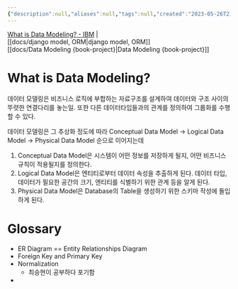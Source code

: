 ```yaml
---
{"description":null,"aliases":null,"tags":null,"created":"2023-05-26T21:30:57","updated":"2023-07-15T21:30:20","title":"DB 랑 백엔드가 어떻게 상호작용하는지 느낌 이해하기 -- data modeling","dg-publish":true,"permalink":"/docs/DB 랑 백엔드가 어떻게 상호작용하는지 느낌 이해하기 -- data modeling/","dgPassFrontmatter":true}
---
```


[What is Data Modeling? - IBM](https://www.ibm.com/topics/data-modeling) |  
[[docs/django model, ORM\|django model, ORM]]  
[[docs/Data Modeling {book-project}\|Data Modeling {book-project}]]

# What is Data Modeling?

데이터 모델링은 비즈니스 로직에 부합하는 자료구조를 설계하여 데이터와 구조 사이의 뚜렷한 연결다리를 놓는일. 또한 다른 데이터타입들과의 관계를 정의하여 그룹화를 수행할 수 있다.

데이터 모델링은 그 추상화 정도에 따라 Conceptual Data Model -> Logical Data Model -> Physical Data Model 순으로 이어지는데

1. Conceptual Data Model은 시스템이 어떤 정보를 저장하게 될지, 어떤 비즈니스 규칙이 적용될지를 정의한다.
2. Logical Data Model은 엔티티로부터 데이터 속성을 추출하게 된다. 데이터 타입, 데이터가 필요한 공간의 크기, 엔티티를 식별하기 위한 관계 등을 알게 된다.
3. Physical Data Model은 Database의 Table을 생성하기 위한 스키마 작성에 돌입하게 된다.

# Glossary

- ER Diagram == Entity Relationships Diagram
- Foreign Key and Primary Key
- Normalization
	- 최승현이 공부하다 포기함
- 
